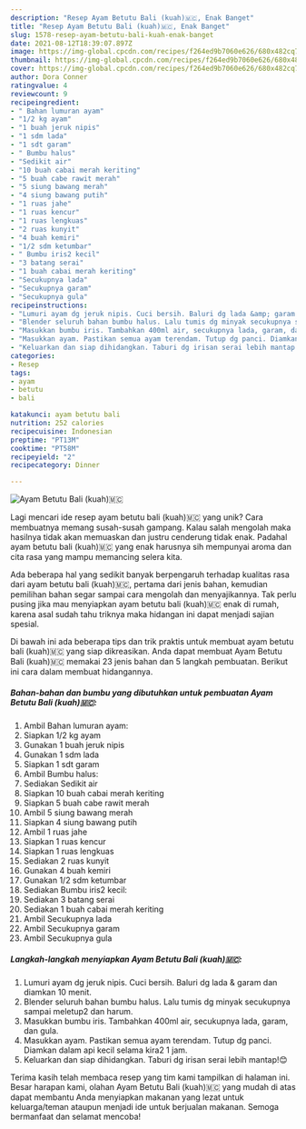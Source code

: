 ```yaml
---
description: "Resep Ayam Betutu Bali (kuah)🇲🇨, Enak Banget"
title: "Resep Ayam Betutu Bali (kuah)🇲🇨, Enak Banget"
slug: 1578-resep-ayam-betutu-bali-kuah-enak-banget
date: 2021-08-12T18:39:07.897Z
image: https://img-global.cpcdn.com/recipes/f264ed9b7060e626/680x482cq70/ayam-betutu-bali-kuah-foto-resep-utama.jpg
thumbnail: https://img-global.cpcdn.com/recipes/f264ed9b7060e626/680x482cq70/ayam-betutu-bali-kuah-foto-resep-utama.jpg
cover: https://img-global.cpcdn.com/recipes/f264ed9b7060e626/680x482cq70/ayam-betutu-bali-kuah-foto-resep-utama.jpg
author: Dora Conner
ratingvalue: 4
reviewcount: 9
recipeingredient:
- " Bahan lumuran ayam"
- "1/2 kg ayam"
- "1 buah jeruk nipis"
- "1 sdm lada"
- "1 sdt garam"
- " Bumbu halus"
- "Sedikit air"
- "10 buah cabai merah keriting"
- "5 buah cabe rawit merah"
- "5 siung bawang merah"
- "4 siung bawang putih"
- "1 ruas jahe"
- "1 ruas kencur"
- "1 ruas lengkuas"
- "2 ruas kunyit"
- "4 buah kemiri"
- "1/2 sdm ketumbar"
- " Bumbu iris2 kecil"
- "3 batang serai"
- "1 buah cabai merah keriting"
- "Secukupnya lada"
- "Secukupnya garam"
- "Secukupnya gula"
recipeinstructions:
- "Lumuri ayam dg jeruk nipis. Cuci bersih. Baluri dg lada &amp; garam dan diamkan 10 menit."
- "Blender seluruh bahan bumbu halus. Lalu tumis dg minyak secukupnya sampai meletup2 dan harum."
- "Masukkan bumbu iris. Tambahkan 400ml air, secukupnya lada, garam, dan gula."
- "Masukkan ayam. Pastikan semua ayam terendam. Tutup dg panci. Diamkan dalam api kecil selama kira2 1 jam."
- "Keluarkan dan siap dihidangkan. Taburi dg irisan serai lebih mantap!😊"
categories:
- Resep
tags:
- ayam
- betutu
- bali

katakunci: ayam betutu bali 
nutrition: 252 calories
recipecuisine: Indonesian
preptime: "PT13M"
cooktime: "PT58M"
recipeyield: "2"
recipecategory: Dinner

---
```



![Ayam Betutu Bali (kuah)🇲🇨](https://img-global.cpcdn.com/recipes/f264ed9b7060e626/680x482cq70/ayam-betutu-bali-kuah-foto-resep-utama.jpg)

Lagi mencari ide resep ayam betutu bali (kuah)🇲🇨 yang unik? Cara membuatnya memang susah-susah gampang. Kalau salah mengolah maka hasilnya tidak akan memuaskan dan justru cenderung tidak enak. Padahal ayam betutu bali (kuah)🇲🇨 yang enak harusnya sih mempunyai aroma dan cita rasa yang mampu memancing selera kita.



Ada beberapa hal yang sedikit banyak berpengaruh terhadap kualitas rasa dari ayam betutu bali (kuah)🇲🇨, pertama dari jenis bahan, kemudian pemilihan bahan segar sampai cara mengolah dan menyajikannya. Tak perlu pusing jika mau menyiapkan ayam betutu bali (kuah)🇲🇨 enak di rumah, karena asal sudah tahu triknya maka hidangan ini dapat menjadi sajian spesial.


Di bawah ini ada beberapa tips dan trik praktis untuk membuat ayam betutu bali (kuah)🇲🇨 yang siap dikreasikan. Anda dapat membuat Ayam Betutu Bali (kuah)🇲🇨 memakai 23 jenis bahan dan 5 langkah pembuatan. Berikut ini cara dalam membuat hidangannya.

<!--inarticleads1-->

##### Bahan-bahan dan bumbu yang dibutuhkan untuk pembuatan Ayam Betutu Bali (kuah)🇲🇨:

1. Ambil  Bahan lumuran ayam:
1. Siapkan 1/2 kg ayam
1. Gunakan 1 buah jeruk nipis
1. Gunakan 1 sdm lada
1. Siapkan 1 sdt garam
1. Ambil  Bumbu halus:
1. Sediakan Sedikit air
1. Siapkan 10 buah cabai merah keriting
1. Siapkan 5 buah cabe rawit merah
1. Ambil 5 siung bawang merah
1. Siapkan 4 siung bawang putih
1. Ambil 1 ruas jahe
1. Siapkan 1 ruas kencur
1. Siapkan 1 ruas lengkuas
1. Sediakan 2 ruas kunyit
1. Gunakan 4 buah kemiri
1. Gunakan 1/2 sdm ketumbar
1. Sediakan  Bumbu iris2 kecil:
1. Sediakan 3 batang serai
1. Sediakan 1 buah cabai merah keriting
1. Ambil Secukupnya lada
1. Ambil Secukupnya garam
1. Ambil Secukupnya gula




<!--inarticleads2-->

##### Langkah-langkah menyiapkan Ayam Betutu Bali (kuah)🇲🇨:

1. Lumuri ayam dg jeruk nipis. Cuci bersih. Baluri dg lada &amp; garam dan diamkan 10 menit.
1. Blender seluruh bahan bumbu halus. Lalu tumis dg minyak secukupnya sampai meletup2 dan harum.
1. Masukkan bumbu iris. Tambahkan 400ml air, secukupnya lada, garam, dan gula.
1. Masukkan ayam. Pastikan semua ayam terendam. Tutup dg panci. Diamkan dalam api kecil selama kira2 1 jam.
1. Keluarkan dan siap dihidangkan. Taburi dg irisan serai lebih mantap!😊




Terima kasih telah membaca resep yang tim kami tampilkan di halaman ini. Besar harapan kami, olahan Ayam Betutu Bali (kuah)🇲🇨 yang mudah di atas dapat membantu Anda menyiapkan makanan yang lezat untuk keluarga/teman ataupun menjadi ide untuk berjualan makanan. Semoga bermanfaat dan selamat mencoba!
